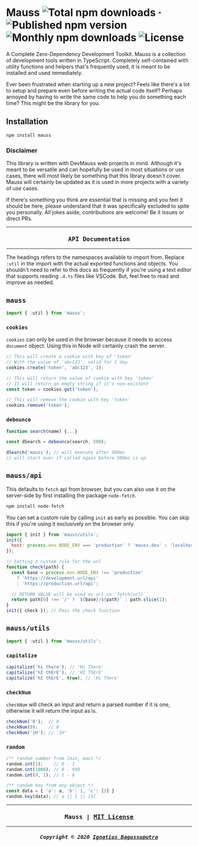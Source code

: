 # Mauss ![Total npm downloads](https://img.shields.io/npm/dt/mauss) &middot; ![Published npm version](https://img.shields.io/npm/v/mauss) ![Monthly npm downloads](https://img.shields.io/npm/dm/mauss) ![License](https://img.shields.io/github/license/devmauss/mauss)

A Complete Zero-Dependency Development Toolkit. Mauss is a collection of development tools written in TypeScript. Completely self-contained with utility functions and helpers that's frequently used, it is meant to be installed and used immediately.

Ever been frustrated when starting up a new project? Feels like there's a lot to setup and prepare even before writing the actual code itself? Perhaps annoyed by having to write the same code to help you do something each time? This might be the library for you.

## Installation

```bash
npm install mauss
```

### Disclaimer

This library is written with DevMauss web projects in mind. Although it's meant to be versatile and can hopefully be used in most situations or use cases, there will most likely be something that this library doesn't cover. Mauss will certainly be updated as it is used in more projects with a variety of use cases.

If there's something you think are essential that is missing and you feel it should be here, please understand that it was specifically excluded to spite you personally. All jokes aside, contributions are welcome! Be it issues or direct PRs.

***

<h3 align="center"><pre>
API Documentation
</pre></h3>

***

The headings refers to the namespaces available to import from. Replace `:util` in the import with the actual exported functions and objects. You shouldn't need to refer to this docs as frequently if you're using a text editor that supports reading `.d.ts` files like VSCode. But, feel free to read and improve as needed.

## `mauss`

```js
import { :util } from 'mauss';
```

### `cookies`

`cookies` can only be used in the browser because it needs to access `document` object. Using this in Node will certainly crash the server.

```js
// This will create a cookie with key of 'token'
// With the value of 'abc123', valid for 1 day
cookies.create('token', 'abc123', 1);

// This will return the value of cookie with key 'token'
// It will return an empty string if it's non-existent
const token = cookies.get('token');

// This will remove the cookie with key 'token'
cookies.remove('token');
```

### `debounce`

```js
function search(name) {...}

const dSearch = debounce(search, 500);

dSearch('mauss'); // will execute after 500ms
// will start over if called again before 500ms is up
```

## `mauss/api`

This defaults to `fetch` api from browser, but you can also use it on the server-side by first installing the package `node-fetch`.

```bash
npm install node-fetch
```

You can set a custom rule by calling `init` as early as possible. You can skip this if you're using it exclusively on the browser only.

```js
import { init } from 'mauss/utils';
init({
  host: process.env.NODE_ENV === 'production' ? 'mauss.dev' : 'localhost:3000',
});

// Setting a custom rule for the url
function check(path) {
  const base = process.env.NODE_ENV !== 'production'
    ? 'https://development.url/api'
    : 'https://production.url/api';

  // RETURN VALUE will be used as url in `fetch(url)`
  return path[0] !== '/' ? `${base}/${path}` : path.slice(1);
}
init({ check }); // Pass the check function
```

## `mauss/utils`

```js
import { :util } from 'mauss/utils';
```

### `capitalize`

```js
capitalize('hi there'); // 'Hi There'
capitalize('hI thErE'); // 'HI ThErE'
capitalize('hI thErE', true); // 'Hi There'
```

### `checkNum`

`checkNum` will check an input and return a parsed number if it is one, otherwise it will return the input as is.

```js
checkNum('0');  // 0
checkNum(0);    // 0
checkNum('1H'); // '1H'
```

### `random`

```js
/** random number from [min, max) */
random.int(2);    // 0 - 1
random.int(1000); // 0 - 999
random.int(9, 1); // 1 - 8

/** random key from any object */
const data = { 'a': a, 'b': 1, 'c': [3] }
random.key(data); // a || 1 || [3]
```

***

<h3 align="center"><pre>
Mauss | <a href="LICENSE">MIT License</a>
</pre></h3>

***

<h5 align="center"><pre>
Copyright &copy; 2020 <a href="https://mauss.dev">Ignatius Bagussuputra</a>
</pre></h5>
